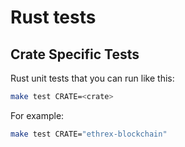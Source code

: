 # Rust tests

## Crate Specific Tests

Rust unit tests that you can run like this:

```bash
make test CRATE=<crate>
```

For example:

```bash
make test CRATE="ethrex-blockchain"
```


